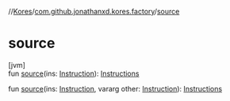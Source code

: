 //[Kores](../../index.md)/[com.github.jonathanxd.kores.factory](index.md)/[source](source.md)

# source

[jvm]\
fun [source](source.md)(ins: [Instruction](../com.github.jonathanxd.kores/-instruction/index.md)): [Instructions](../com.github.jonathanxd.kores/-instructions/index.md)

fun [source](source.md)(ins: [Instruction](../com.github.jonathanxd.kores/-instruction/index.md), vararg other: [Instruction](../com.github.jonathanxd.kores/-instruction/index.md)): [Instructions](../com.github.jonathanxd.kores/-instructions/index.md)
